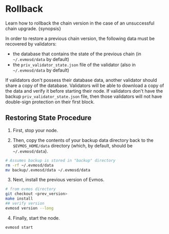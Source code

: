 <!--
order: 6
-->

# Rollback

Learn how to rollback the chain version in the case of an unsuccessful chain
upgrade. {synopsis}

In order to restore a previous chain version, the following data must be
recovered by validators:

- the database that contains the state of the previous chain (in
  `~/.evmosd/data` by default)
- the `priv_validator_state.json` file of the validator (also in
  `~/.evmosd/data` by default)

If validators don't possess their database data, another validator should share
a copy of the database. Validators will be able to download a copy of the data
and verify it before starting their node. If validators don't have the backup
`priv_validator_state.json` file, then those validators will not have
double-sign protection on their first block.

## Restoring State Procedure

1. First, stop your node.

2. Then, copy the contents of your backup data directory back to the
   `$EVMOS_HOME/data` directory (which, by default, should be `~/.evmosd/data`).

```bash
# Assumes backup is stored in "backup" directory
rm -rf ~/.evmosd/data
mv backup/.evmosd/data ~/.evmosd/data
```

3. Next, install the previous version of Evmos.

```bash
# from evmos directory
git checkout <prev_version>
make install
## verify version
evmosd version --long
```

4. Finally, start the node.

```bash
evmosd start
```
